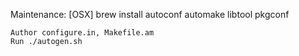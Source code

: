 
Maintenance:
    [OSX] brew install autoconf automake libtool pkgconf

    Author configure.in, Makefile.am
    Run ./autogen.sh
